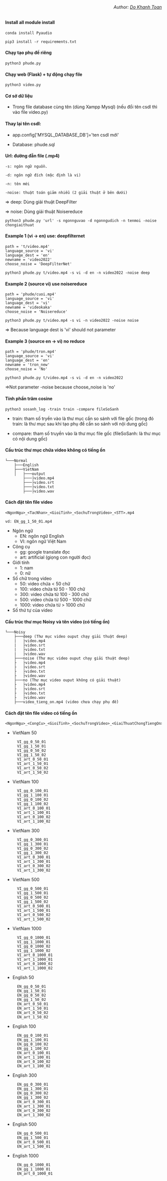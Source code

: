 <h6 align="right">Author: <a href="github.com/toandokhanh">Do Khanh Toan<a/> </h6>

#### Install all module install 

    conda install Pyaudio

    pip3 install -r requirements.txt

#### Chạy tạo phụ đề riêng

    python3 phude.py

#### Chạy web (Flask) + tự động chạy file

    python3 video.py
#### Cơ sở dữ liệu

- Trong file database cùng tên (dùng Xampp Mysql) (nếu đổi tên csdl thì vào file video.py)

#### Thay lại tên csdl:

- app.config['MYSQL_DATABASE_DB']='ten csdl mới'

- Database: phude.sql


#### Url: đường đẫn file (.mp4) 

    -s: ngôn ngữ nguồn.

    -d: ngôn ngữ đích (mặc định là vi)

    -n: tên mới

    -noise: thuật toán giảm nhiễu (2 giải thuật ở bên dưới)

=> deep: Dùng giải thuật DeepFilter

=> noise: Dùng giải thuật Noisereduce

    python3 phude.py 'url' -s ngonnguvao -d ngonngudich -n tenmoi -noise chongiaithuat

#### Example 1 (vi -> en) use: deepfilternet

    path = 't/video.mp4'
    language_source = 'vi'
    language_dest = 'en'
    newname = 'video2022'
    choose_noise = 'DeepFilterNet'

<!-- End  -->

    python3 phude.py t/video.mp4 -s vi -d en -n video2022 -noise deep

#### Example 2 (source vi) use noisereduce

    path = 'phude/cuoi.mp4'
    language_source = 'vi'
    language_dest = 'vi'
    newname = 'videokaka'
    choose_noise = 'Noisereduce'

<!-- End  -->
    python3 phude.py t/video.mp4 -s vi -n video2022 -noise noise

=> Because language dest is 'vi' should not parameter

<!-- End  -->

#### Example 3 (source en -> vi) no reduce

    path = 'phude/tron.mp4'
    language_source = 'vi'
    language_dest = 'en'
    newname = 'tron_new'
    choose_noise = 'No'
<!-- End  -->
    python3 phude.py t/video.mp4 -s vi -d en -n video2022

=>Not parameter -noise because choose_noise is 'no'

#### Tính phần trăm cosine

    python3 sosanh_log -train train -compare fileSoSanh

- train: tham số tryền vào là thư mục cần so sánh với file gốc (trong đó train: là thư mục sau khi tạo phụ đề cần so sánh với nội dung gốc)

- compare: tham số truyền vào là thư mục file gốc (fileSoSanh: là thư mục có nội dung gốc)




#### Cấu trúc thư mục chứa video không có tiếng ồn

    └───Normal
        ├───English
        ├───VietNam
        │   ├───output
            ├───├video.mp4
            ├───├video.srt
            ├───├video.txt
            ├───├video.wav
#### Cách đặt tên file video
    <NgonNgu>_<TacNhan>_<GioiTinh>_<SochuTrongVideo>_<STT>.mp4

    vd: EN_gg_1_50_01.mp4
- Ngôn ngữ
    + EN: ngôn ngữ English  
    + VI: ngôn ngữ Việt Nam
- Công cụ
    + gg: google translate đọc
    + art: artificial (giọng con người đọc)
- Giới tính
    + 1: nam
    + 0: nữ
- Số chữ trong video
    + 50: video chứa < 50 chữ
    + 100: video chứa từ 50 - 100 chữ
    + 300: video chứa từ 100 - 300 chữ
    + 500: video chứa từ 500 - 1000 chữ
    + 1000: video chứa từ > 1000 chữ
- Số thứ tự của video





#### Cấu trúc thư mục Noisy và tên video (có tiếng ồn)
    └───Noisy
        ├───deep (Thư mục video ouput chạy giải thuật deep)
        |   ├video.mp4
        |   ├video.srt
        |   ├video.txt
        |   ├video.wav 
        ├───noise (Thư mục video ouput chạy giải thuật deep)
        ├   ├video.mp4
        ├   ├video.srt
        ├   ├video.txt
        ├   ├video.wav 
        ├───no (Thư mục video ouput không có giải thuật)
        ├   ├video.mp4
        ├   ├video.srt
        ├   ├video.txt
        ├   ├video.wav 
        ├───video_tieng_on.mp4 (video chưa chạy phụ đề)
             
#### Cách đặt tên file video có tiếng ồn
    <NgonNgu>_<CongCu>_<GioiTinh>_<SochuTrongVideo>_<GiaiThuatChongTiengOn>_<LoaiTiengOn>_<STT>.mp4
    
- VietNam 50

        VI_gg_0_50_01
        VI_gg_1_50_01
        VI_gg_0_50_02
        VI_gg_1_50_02
        VI_art_0_50_01
        VI_art_1_50_01
        VI_art_0_50_02
        VI_art_1_50_02

- VietNam 100

        VI_gg_0_100_01  
        VI_gg_1_100_01
        VI_gg_0_100_02
        VI_gg_1_100_02
        VI_art_0_100_01
        VI_art_1_100_01
        VI_art_0_100_02
        VI_art_1_100_02

- VietNam 300

        VI_gg_0_300_01
        VI_gg_1_300_01
        VI_gg_0_300_02
        VI_gg_1_300_02
        VI_art_0_300_01
        VI_art_1_300_01
        VI_art_0_300_02
        VI_art_1_300_02

- VietNam 500

        VI_gg_0_500_01
        VI_gg_1_500_01
        VI_gg_0_500_02
        VI_gg_1_500_02
        VI_art_0_500_01
        VI_art_1_500_01
        VI_art_0_500_02
        VI_art_1_500_02

- VietNam 1000

        VI_gg_0_1000_01
        VI_gg_1_1000_01
        VI_gg_0_1000_02
        VI_gg_1_1000_02
        VI_art_0_1000_01
        VI_art_1_1000_01
        VI_art_0_1000_02
        VI_art_1_1000_02

- English 50

        EN_gg_0_50_01
        EN_gg_1_50_01
        EN_gg_0_50_02
        EN_gg_1_50_02
        EN_art_0_50_01
        EN_art_1_50_01
        EN_art_0_50_02
        EN_art_1_50_02

- English 100

        EN_gg_0_100_01
        EN_gg_1_100_01
        EN_gg_0_100_02
        EN_gg_1_100_02
        EN_art_0_100_01
        EN_art_1_100_01
        EN_art_0_100_02
        EN_art_1_100_02

- English 300

        EN_gg_0_300_01
        EN_gg_1_300_01
        EN_gg_0_300_02
        EN_gg_1_300_02
        EN_art_0_300_01
        EN_art_1_300_01
        EN_art_0_300_02
        EN_art_1_300_02

- English 500

        EN_gg_0_500_01
        EN_gg_1_500_01
        EN_art_0_500_01
        EN_art_1_500_01

- English 1000

        EN_gg_0_1000_01
        EN_gg_1_1000_01
        EN_art_0_1000_01
<!-- End  -->
